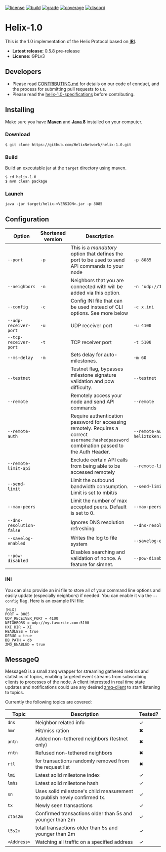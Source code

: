 <!-- [![doc][1]][2] ![GitHub release][3] [![matrix][12]][13] -->
[![license][4]][5] [![build][6]][7] [![grade][8]][9] [![coverage][10]][11] [![discord][14]][15]

# Helix-1.0
This is the 1.0 implementation of the Helix Protocol based on [**IRI**](https://github.com/iotaledger/iri/).
-   **Latest release:** 0.5.8 pre-release
-   **License:** GPLv3

## Developers

-   Please read [CONTRIBUTING.md](CONTRIBUTING.md) for details on our code of conduct, and the process for submitting pull requests to us.
-   Please read the [helix-1.0-specifications](https://github.com/HelixNetwork/helix-specs/blob/master/specs/helix-1.0.md) before contributing.

## Installing
Make sure you have [**Maven**](https://maven.apache.org/) and [**Java 8**](https://www.oracle.com/technetwork/java/javase/downloads/jdk8-downloads-2133151.html) installed on your computer.

### Download
```
$ git clone https://github.com/HelixNetwork/helix-1.0.git
```
### Build
Build an executable jar at the `target` directory using maven.
```
$ cd helix-1.0
$ mvn clean package
```

### Launch
```
java -jar target/helix-<VERSION>.jar -p 8085
```

## Configuration

| Option | Shortened version | Description | Example Input |
| --- | --- | --- | ---
| `--port` | `-p` | This is a *mandatory* option that defines the port to be used to send API commands to your node | `-p 8085` |
| `--neighbors` | `-n` | Neighbors that you are connected with will be added via this option. | `-n "udp://148.148.148.148:4100 udp://[2001:db8:a0b:12f0::1]:4100"` |
| `--config` | `-c` | Config INI file that can be used instead of CLI options. See more below | `-c x.ini` |
| `--udp-receiver-port` | `-u` | UDP receiver port | `-u 4100` |
| `--tcp-receiver-port` | `-t` | TCP receiver port | `-t 5100` |
| `--ms-delay` | `-m` | Sets delay for auto-milestones. | `-m 60` |
| `--testnet` | | Testnet flag, bypasses milestone signature validation and pow difficulty. | `--testnet` |
| `--remote` | | Remotely access your node and send API commands | `--remote` |
| `--remote-auth` | | Require authentication password for accessing remotely. Requires a correct `username:hashedpassword` combination passed to the Auth Header. | `--remote-auth helixtoken:a3fcb75bbfc68db05a5207c2afc97fc496ec86e7ecdd6a933be4d1bad8f74c34` |
| `--remote-limit-api` || Exclude certain API calls from being able to be accessed remotely | `--remote-limit-api "attachToTangle, addNeighbors"` |
| `--send-limit` || Limit the outbound bandwidth consumption. Limit is set to mbit/s | `--send-limit 1.0` |
| `--max-peers` || Limit the number of max accepted peers. Default is set to 0. | `--max-peers 8` |
| `--dns-resolution-false` || Ignores DNS resolution refreshing  | `--dns-resolution-false` |
| `--savelog-enabled` || Writes the log to file system | `--savelog-enabled` |
| `--pow-disabled` || Disables searching and validation of nonce. A feature for simnet. | `--pow-disabled` |

### INI
You can also provide an ini file to store all of your command line options and easily update (especially neighbors) if needed. You can enable it via the `--config` flag. Here is an example INI file:
```
[HLX]
PORT = 8085
UDP_RECEIVER_PORT = 4100
NEIGHBORS = udp://my.favorite.com:5100
HXI_DIR = XI
HEADLESS = true
DEBUG = true
DB_PATH = db
ZMQ_ENABLED = true
```

## MessageQ

MessageQ is a small zmq wrapper for streaming gathered metrics and statistics of topics, enabling targeted event streams from subscribing clients to processes of the node.
A client interested in real time state updates and notifications could use any desired [zmq-client](https://github.com/zeromq/zeromq.js/) to start listening to topics.

Currently the following topics are covered:

| Topic | Description | Tested? |
| ----- | ----- | ----- |
| `dns` | Neighbor related info | ✓ |
| `hmr` | Hit/miss ration | ✖ |
| `antn` | Added non-tethered neighbors (testnet only) | ✖ |
| `rntn` | Refused non-tethered neighbors  | ✖ |
| `rtl` | for transactions randomly removed from the request list | ✖ |
| `lmi` | Latest solid milestone index | ✓ |
| `lmhs` | Latest solid milestone hash | ✓ |
| `sn` | Uses solid milestone's child measurement to publish newly confirmed tx. | ✓ |
| `tx` | Newly seen transactions | ✓ |
| `ct5s2m` | Confirmed transactions older than 5s and younger than 2m | ✓ |
| `t5s2m` | total transactions older than 5s and younger than 2m | ✓ |
| `<Address>` | Watching all traffic on a specified address | ✓ |

<!-- [1]: https://javadoc-badge.appspot.com/helixnetwork/helix-1.0.svg?label=javadocs -->
<!-- [2]: https://javadoc-badge.appspot.com/helixnetwork/helix-1.0 -->
<!-- [3]: https://img.shields.io/github/release/helixnetwork/helix-1.0.svg -->
[4]: https://img.shields.io/badge/License-GPLv3-blue.svg
[5]: LICENSE
[6]: https://travis-ci.com/HelixNetwork/helix-1.0.svg?token=iyim5S8NXU1bnHDx8VMr&branch=master
[7]: https://travis-ci.com/HelixNetwork/helix-1.0
[8]: https://api.codacy.com/project/badge/Grade/0756a1f4690c453e99da9e242695634d
[9]: https://www.codacy.com?utm_source=github.com&amp;utm_medium=referral&amp;utm_content=HelixNetwork/helix-1.0&amp;utm_campaign=Badge_Grade
[10]: https://codecov.io/gh/helixnetwork/helix-1.0/branch/dev/graph/badge.svg?token=0IRQbGplCg
[11]: https://codecov.io/gh/helixnetwork/helix-1.0
<!-- [12]: https://img.shields.io/matrix/helixnetwork:matrix.org.svg?label=matrix -->
<!-- [13]: https://riot.im/app/#/room/#helixnetwork:matrix.org -->
[14]: https://img.shields.io/discord/410771391600656395.svg?label=discord
[15]: https://discord.gg/PjAKR8q
